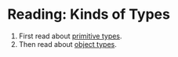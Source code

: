 # Reading: Kinds of Types

1. First read about [primitive types](src/kindsoftypes/PrimitiveTypes.java).
2. Then read about [object types](src/kindsoftypes/ObjectTypes.java).
